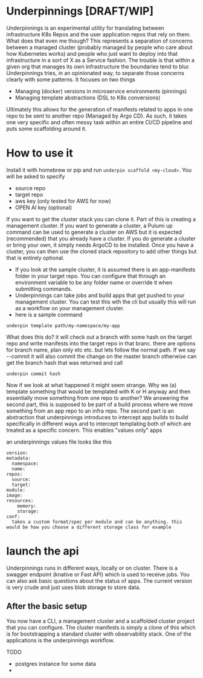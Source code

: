 # Underpinnings [DRAFT/WIP]

Underpinnings is an experimental utility for translating between infrastructure K8s Repos and the user application repos that rely on them. What does that even me though?
This represents a separation of concerns between a managed cluster (probably managed by people who care about how Kubernetes works) and people who just want to deploy into that infrastructure in a sort of X as a Service fashion.
The trouble is that within a given org that manages its own infrastructure the boundaries tend to blur. Underpinnings tries, in an opinionated way, to separate those concerns clearly with some patterns. It focuses on two things

- Managing (docker) versions in microservice environments (pinnings)
- Managing template abstractions (DSL to K8s conversions)

Ultimately this allows for the generation of manifests related to apps in one repo to be sent to another repo (Managed by Argo CD). As such, it takes one very specific and often messy task within an entire CI/CD pipeline and puts some scaffolding around it.


# How to use it

Install it with homebrew or pip and run `underpin scaffold <my-cloud>`. You will be asked to specify
- source repo
- target repo  
- aws key (only tested for AWS for now)
- OPEN AI key (optional)

If you want to get the cluster stack you can clone it. Part of this is creating a management cluster.
If you want to generate a cluster, a Pulumi up command can be used  to generate a cluster on AWS but it is expected (recommended) that you already have a cluster.
If you do generate a cluster or bring your own, it simply needs ArgoCD to be installed. 
Once you have a cluster, you can then  use the cloned stack repository to add other things but that is entirely optional. 

- If you look at the sample cluster, it is assumed there is an app-manifests folder in your target repo. You can configure that through an environment variable to be any folder name or override it when submitting commands.
- Underpinnings can take jobs and build apps that get pushed to your management cluster. You can test this wth the cli but usually this will run as a workflow on your management cluster. 
- here is a sample command
```
underpin template path/my-namespace/my-app 
```

What does this do? it will check out a branch with some hash on the target repo and write manifests into the target repo in that branc. there are options for branch name, plan only etc etc. but lets follow the normal path.
If we say --commit it will also commit the change on the master branch otherwise can get the branch hash that was returned and call 
```
underpin commit hash
```

Now if we look at what happened it might seem strange. Why we (a) template something that would be templated with K or H anyway and then essentially move something from one repo to another? We answering the second part, this is supposed to be part of a build process where we move something from an app repo to an infra repo.
The second part is an abstraction that underpinnings introduces to intercept app builds to build specifically in different ways and to intercept templating both of which are treated as a specific concern. This enables "values only" apps

an underpinnings values file looks like this

```
version:
metadata:
  namespace:
  name:
repos: 
  source:
  target:
module:
image: 
resources:
    memory:
    storage:
conf:
  takes a custom format/spec per module and can be anything. this would be how you choose a different storage class for example
```

# launch the api
Underpinnings runs in different ways, locally or on cluster. There is a swagger endpoint (knative or Fast API) which is used to receive jobs. You can also ask basic questions about the status of apps. The current version is very crude and just uses blob storage to store data.

## After the basic setup
You now have a CLI, a management cluster and a scaffolded cluster project that you can configure. The cluster manifests is simply a clone of this which is for bootstrapping a standard cluster with observability stack.
One of the applications is the underpinnings workflow. 


TODO
- postgres instance for some data
- 
 




